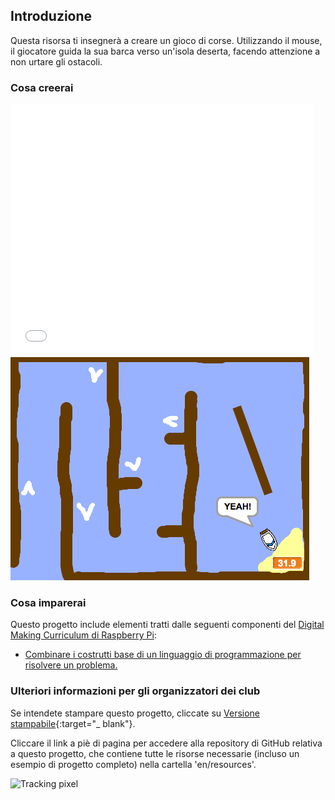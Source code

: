 ## Introduzione

Questa risorsa ti insegnerà a creare un gioco di corse. Utilizzando il mouse, il giocatore guida la sua barca verso un'isola deserta, facendo attenzione a non urtare gli ostacoli.

### Cosa creerai

<div class="scratch-preview">
   <iframe allowtransparency="true" width="485" height="402" src="//scratch.mit.edu/projects/embed/218358040/?autostart=false" frameborder="0"></iframe>
  <img src="images/boat-final.png">
</div>

### Cosa imparerai

Questo progetto include elementi tratti dalle seguenti componenti del [Digital Making Curriculum di Raspberry Pi](http://rpf.io/curriculum):

+ [Combinare i costrutti base di un linguaggio di programmazione per risolvere un problema.](https://www.raspberrypi.org/curriculum/programming/builder)

### Ulteriori informazioni per gli organizzatori dei club

Se intendete stampare questo progetto, cliccate su [Versione stampabile](https://projects.raspberrypi.org/it-IT/projects/boat-race/print){:target="_ blank"}.

Cliccare il link a piè di pagina per accedere alla repository di GitHub relativa a questo progetto, che contiene tutte le risorse necessarie (incluso un esempio di progetto completo) nella cartella 'en/resources'.

![Tracking pixel](http://code.org/api/hour/codeclub_boatrace.png)
